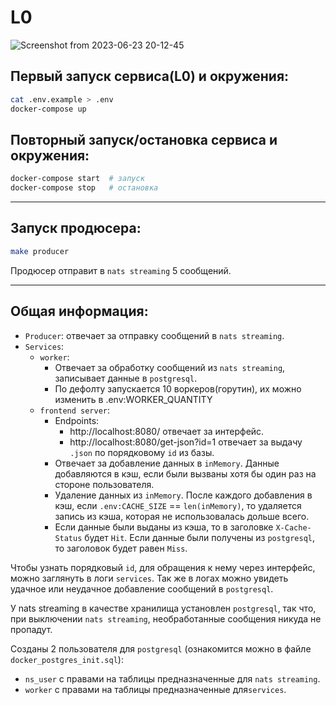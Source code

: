 # L0
![Screenshot from 2023-06-23 20-12-45](https://github.com/onorridg/L0/assets/83474704/b1fa246d-d3a7-4893-a164-f7df6e009a8f)



## Первый запуск сервиса(L0) и окружения:
```bash
cat .env.example > .env
docker-compose up
```
## Повторный запуск/остановка сервиса и окружения:
```bash
docker-compose start  # запуск
docker-compose stop   # остановка
```
---
## Запуск продюсера:
```bash
make producer
```
Продюсер отправит в `nats streaming` 5 сообщений.

--- 
## Общая информация:
- `Producer`: отвечает за отправку сообщений в `nats streaming`.
- `Services`:
    - `worker`: 
      - Отвечает за обработку сообщений из `nats streaming`, записывает данные в `postgresql`.
      - По дефолту запускается 10 воркеров(горутин), их можно изменить в .env:WORKER_QUANTITY
    - `frontend server`: 
        - Endpoints:
            - http://localhost:8080/ отвечает за интерфейс.
            - http://localhost:8080/get-json?id=1 отвечает за выдачу `.json` по порядковому `id` из базы.
        - Отвечает за добавление данных в `inMemory`. Данные добавляются в кэш, если были вызваны хотя бы один раз на стороне пользователя.
        - Удаление данных из `inMemory`. После каждого добавления в кэш, если `.env:CACHE_SIZE` == `len(inMemory)`, то удаляется запись из кэша, которая не использовалась дольше всего.
        - Если данные были выданы из кэша, то в заголовке `X-Cache-Status` будет `Hit`. Если данные были получены из `postgresql`, то заголовок будет равен `Miss`.       

Чтобы узнать порядковый `id`, для обращения к нему через интерфейс, можно заглянуть в логи `services`. Так же в логах можно увидеть удачное или неудачное добавление сообщений в `postgresql`.

У nats streaming в качестве хранилища установлен `postgresql`, так что, при выключении `nats streaming`, необработанные сообщения никуда не пропадут.

Созданы 2 пользователя для `postgresql` (ознакомится можно в файле `docker_postgres_init.sql`):
- `ns_user` с правами на таблицы предназначенные для `nats streaming`. 
- `worker` c правами на таблицы предназначенные для`services`. 
